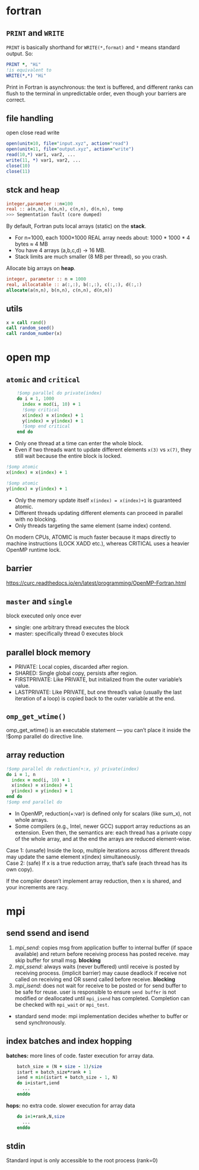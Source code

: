 # fortran
## `PRINT` and `WRITE`
`PRINT` is basically shorthand for `WRITE(*,format)` and `*` means standard output. So:
```fortran
PRINT *, "Hi"
!is equivalent to
WRITE(*,*) "Hi"
```
Print in Fortran is asynchronous: the text is buffered, and different ranks can flush to the terminal in unpredictable order, even though your barriers are correct.
## file handling
open close read write
```f90
open(unit=10, file="input.xyz", action="read")
open(unit=11, file="output.xyz", action="write")
read(10,*) var1, var2, ...
write(11, *) var1, var2, ...
close(10)
close(11)
```
## stck and heap
```f90
integer,parameter ::n=100
real :: a(n,n), b(n,n), c(n,n), d(n,n), temp
>>> Segmentation fault (core dumped)
```
By default, Fortran puts local arrays (static) on the **stack**. 
- For n=1000, each 1000×1000 REAL array needs about:
1000 * 1000 * 4 bytes ≈ 4 MB
- You have 4 arrays (a,b,c,d) -> 16 MB.
- Stack limits are much smaller (8 MB per thread), so you crash.

Allocate big arrays on **heap**.
```f90
integer, parameter :: n = 1000
real, allocatable :: a(:,:), b(:,:), c(:,:), d(:,:)
allocate(a(n,n), b(n,n), c(n,n), d(n,n))
```

## utils
```f90
x = call rand()
call random_seed()
call random_number(x)
```
# open mp
## `atomic` and `critical`
```f90
    !$omp parallel do private(index)
    do i = 1, 1000
      index = mod(i, 10) + 1
      !$omp critical
      x(index) = x(index) + 1
      y(index) = y(index) + 1
      !$omp end critical
    end do
```
- Only one thread at a time can enter the whole block.
- Even if two threads want to update different elements `x(3)` vs `x(7)`, they still wait because the entire block is locked.

```f90
!$omp atomic
x(index) = x(index) + 1

!$omp atomic
y(index) = y(index) + 1
```
- Only the memory update itself `x(index) = x(index)+1` is guaranteed atomic.
- Different threads updating different elements can proceed in parallel with no blocking.
- Only threads targeting the same element (same index) contend.

On modern CPUs, ATOMIC is much faster because it maps directly to machine instructions (LOCK XADD etc.), whereas CRITICAL uses a heavier OpenMP runtime lock.

## barrier
https://curc.readthedocs.io/en/latest/programming/OpenMP-Fortran.html

## `master` and `single`
block executed only once ever
- single: one arbitrary thread executes the block 
- master: specifically thread 0 executes block

## parallel block memory
- PRIVATE: Local copies, discarded after region.
- SHARED: Single global copy, persists after region.
- FIRSTPRIVATE: Like PRIVATE, but initialized from the outer variable’s value.
- LASTPRIVATE: Like PRIVATE, but one thread’s value (usually the last iteration of a loop) is copied back to the outer variable at the end.
## `omp_get_wtime()`
omp_get_wtime() is an executable statement — you can’t place it inside the !$omp parallel do directive line.
## array reduction
```f90
!$omp parallel do reduction(+:x, y) private(index)
do i = 1, n
  index = mod(i, 10) + 1
  x(index) = x(index) + 1
  y(index) = y(index) + 1
end do
!$omp end parallel do
```
- In OpenMP, reduction(+:var) is defined only for scalars (like sum_x), not whole arrays.
- Some compilers (e.g., Intel, newer GCC) support array reductions as an extension. Even then, the semantics are: each thread has a private copy of the whole array, and at the end the arrays are reduced element-wise.

Case 1: (unsafe) Inside the loop, multiple iterations across different threads may update the same element x(index) simultaneously. \
Case 2: (safe) If x is a true reduction array, that’s safe (each thread has its own copy).

If the compiler doesn’t implement array reduction, then x is shared, and your increments are racy.
# mpi
## send ssend and isend
1. *mpi_send:* copies msg from application buffer to internal buffer (if space available) and return before receiving process has posted receive. may skip buffer for small msg. **blocking**
2. *mpi_ssend:* always waits (never buffered) until receive is posted by receiving process. (implicit barrier) may cause deadlock if receive not called on receiving end OR ssend called before receive. **blocking**
3. *mpi_isend:* does not wait for receive to be posted or for send buffer to be safe for reuse. user is responsible to ensure `send buffer` is not modified or deallocated until `mpi_isend` has completed. Completion can be checked with `mpi_wait` or `mpi_test`. 
- standard send mode: mpi implementation decides whether to buffer or send synchronously.
## index batches and index hopping
**batches:** more lines of code. faster execution for array data. 
```f90
    batch_size = (N + size - 1)/size
    istart = batch_size*rank + 1
    iend = min(istart + batch_size - 1, N)
    do i=istart,iend
      ...
    enddo
```
**hops:** no extra code. slower execution for array data
```f90
    do i=1+rank,N,size
      ...
    enddo
```
## stdin
Standard input is only accessible to the root process (rank=0) 
